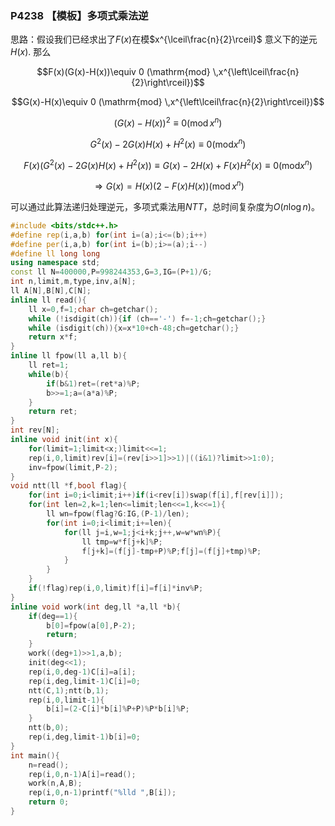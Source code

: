 ### P4238 【模板】多项式乘法逆

思路：假设我们已经求出了$F(x)$在模$x^{\lceil\frac{n}{2}\rceil}$ 意义下的逆元$H(x)$. 那么

$$F(x)(G(x)-H(x))\equiv 0 (\mathrm{mod} \,x^{\left\lceil\frac{n}{2}\right\rceil})$$

$$G(x)-H(x)\equiv 0 (\mathrm{mod} \,x^{\left\lceil\frac{n}{2}\right\rceil})$$

$$(G(x)-H(x))^2\equiv 0 (\mathrm{mod} \,x^n)$$

$$G^2(x)-2G(x)H(x)+H^2(x)\equiv 0(\mathrm{mod}x^n)$$

$$F(x)(G^2(x)-2G(x)H(x)+H^2(x))\equiv G(x)-2H(x)+F(x)H^2(x)\equiv0(\mathrm{mod}x^n)$$

$$\Longrightarrow G(x)=H(x)(2-F(x)H(x))(\mathrm{mod}\,x^n)$$

可以通过此算法递归处理逆元，多项式乘法用$NTT$，总时间复杂度为$O(n\log n)$。

```cpp
#include <bits/stdc++.h>
#define rep(i,a,b) for(int i=(a);i<=(b);i++)
#define per(i,a,b) for(int i=(b);i>=(a);i--)
#define ll long long
using namespace std;
const ll N=400000,P=998244353,G=3,IG=(P+1)/G;
int n,limit,m,type,inv,a[N];
ll A[N],B[N],C[N];
inline ll read(){
    ll x=0,f=1;char ch=getchar();
    while (!isdigit(ch)){if (ch=='-') f=-1;ch=getchar();}
    while (isdigit(ch)){x=x*10+ch-48;ch=getchar();}
    return x*f;
}
inline ll fpow(ll a,ll b){
    ll ret=1;
    while(b){
        if(b&1)ret=(ret*a)%P;
        b>>=1;a=(a*a)%P;
    }
    return ret;
}
int rev[N];
inline void init(int x){
    for(limit=1;limit<x;)limit<<=1;
    rep(i,0,limit)rev[i]=(rev[i>>1]>>1)|((i&1)?limit>>1:0);
    inv=fpow(limit,P-2);
}
void ntt(ll *f,bool flag){
    for(int i=0;i<limit;i++)if(i<rev[i])swap(f[i],f[rev[i]]);
    for(int len=2,k=1;len<=limit;len<<=1,k<<=1){
        ll wn=fpow(flag?G:IG,(P-1)/len);
        for(int i=0;i<limit;i+=len){
            for(ll j=i,w=1;j<i+k;j++,w=w*wn%P){
                ll tmp=w*f[j+k]%P;
                f[j+k]=(f[j]-tmp+P)%P;f[j]=(f[j]+tmp)%P;
            }
        }
    }
    if(!flag)rep(i,0,limit)f[i]=f[i]*inv%P;
}
inline void work(int deg,ll *a,ll *b){
    if(deg==1){
        b[0]=fpow(a[0],P-2);
        return;
    }
    work((deg+1)>>1,a,b);
    init(deg<<1);
    rep(i,0,deg-1)C[i]=a[i];
    rep(i,deg,limit-1)C[i]=0;
    ntt(C,1);ntt(b,1);
    rep(i,0,limit-1){
        b[i]=(2-C[i]*b[i]%P+P)%P*b[i]%P;
    }
    ntt(b,0);
    rep(i,deg,limit-1)b[i]=0;
}
int main(){
    n=read();
    rep(i,0,n-1)A[i]=read();
    work(n,A,B);
    rep(i,0,n-1)printf("%lld ",B[i]);
    return 0;
}


```

